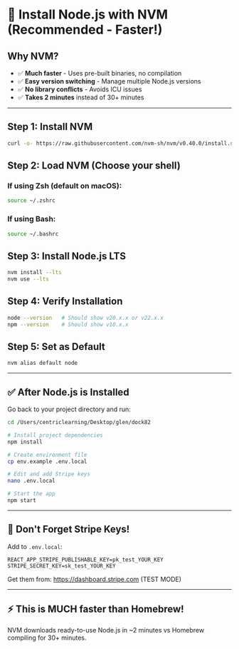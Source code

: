# 🚀 Install Node.js with NVM (Recommended - Faster!)

## Why NVM?
- ✅ **Much faster** - Uses pre-built binaries, no compilation
- ✅ **Easy version switching** - Manage multiple Node.js versions
- ✅ **No library conflicts** - Avoids ICU issues
- ✅ **Takes 2 minutes** instead of 30+ minutes

---

## Step 1: Install NVM

```bash
curl -o- https://raw.githubusercontent.com/nvm-sh/nvm/v0.40.0/install.sh | bash
```

## Step 2: Load NVM (Choose your shell)

### If using Zsh (default on macOS):
```bash
source ~/.zshrc
```

### If using Bash:
```bash
source ~/.bashrc
```

## Step 3: Install Node.js LTS

```bash
nvm install --lts
nvm use --lts
```

## Step 4: Verify Installation

```bash
node --version   # Should show v20.x.x or v22.x.x
npm --version    # Should show v10.x.x
```

## Step 5: Set as Default

```bash
nvm alias default node
```

---

## ✅ After Node.js is Installed

Go back to your project directory and run:

```bash
cd /Users/centriclearning/Desktop/glen/dock82

# Install project dependencies
npm install

# Create environment file
cp env.example .env.local

# Edit and add Stripe keys
nano .env.local

# Start the app
npm start
```

---

## 🔑 Don't Forget Stripe Keys!

Add to `.env.local`:

```env
REACT_APP_STRIPE_PUBLISHABLE_KEY=pk_test_YOUR_KEY
STRIPE_SECRET_KEY=sk_test_YOUR_KEY
```

Get them from: https://dashboard.stripe.com (TEST MODE)

---

## ⚡ This is MUCH faster than Homebrew!

NVM downloads ready-to-use Node.js in ~2 minutes vs Homebrew compiling for 30+ minutes.


